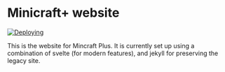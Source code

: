 # Minicraft+ website
[![Deploying](https://github.com/MinicraftPlus/MinicraftPlus.github.io/actions/workflows/deploy.yml/badge.svg)](https://github.com/MinicraftPlus/MinicraftPlus.github.io/actions/workflows/deploy.yml)

This is the website for Mincraft Plus. It is currently set up using a combination of svelte (for modern features), and jekyll for preserving the legacy site.
